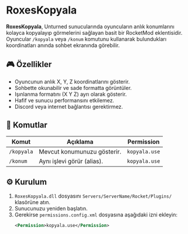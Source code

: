 # RoxesKopyala

**RoxesKopyala**, Unturned sunucularında oyuncuların anlık konumlarını kolayca kopyalayıp görmelerini sağlayan basit bir RocketMod eklentisidir.  
Oyuncular `/kopyala` veya `/konum` komutunu kullanarak bulundukları koordinatları anında sohbet ekranında görebilir.

## 🎮 Özellikler
- Oyuncunun anlık X, Y, Z koordinatlarını gösterir.  
- Sohbette okunabilir ve sade formatta görüntüler.  
- Işınlanma formatını (X Y Z) ayrı olarak gösterir.  
- Hafif ve sunucu performansını etkilemez.  
- Discord veya internet bağlantısı gerektirmez.  

## 🧠 Komutlar
| Komut | Açıklama | Permission |
|-------|-----------|------------|
| `/kopyala` | Mevcut konumunuzu gösterir. | `kopyala.use` |
| `/konum` | Aynı işlevi görür (alias). | `kopyala.use` |

## ⚙️ Kurulum
1. `RoxesKopyala.dll` dosyasını `Servers/ServerName/Rocket/Plugins/` klasörüne atın.  
2. Sunucunuzu yeniden başlatın.  
3. Gerekirse `permissions.config.xml` dosyasına aşağıdaki izni ekleyin:
   ```xml
   <Permission>kopyala.use</Permission>
